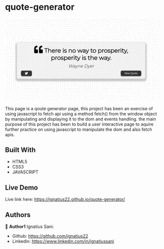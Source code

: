 # quote-generator

![](screenshot.png)

This page is a qoute generator page, this project has been an exercise of using javascript to fetch api using a method fetch() from the window object by manipulating and displaying it to the dom and events handling. the main purpose of this project has been to build a user interactive page to aquire further practice on using javascript to manipulate the dom and also fetch apis.

## Built With

- HTML5
- CSS3
- JAVASCRIPT


## Live Demo

Live link here: https://ignatius22.github.io/quote-generator/


## Authors

👤 **Author1**
Ignatius Sani:
- Github: https://github.com/ignatius22 
- Linkedin: https://www.linkedin.com/in/ignatiussani 
